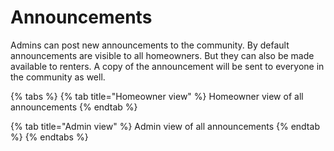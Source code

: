 # Announcements

Admins can post new announcements to the community. By default announcements are visible to all homeowners. But they can also be made available to renters. A copy of the announcement will be sent to everyone in the community as well.

{% tabs %}
{% tab title="Homeowner view" %}
Homeowner view of all announcements
{% endtab %}

{% tab title="Admin view" %}
Admin view of all announcements
{% endtab %}
{% endtabs %}
